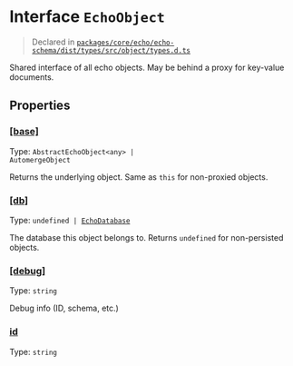 # Interface `EchoObject`
> Declared in [`packages/core/echo/echo-schema/dist/types/src/object/types.d.ts`]()

Shared interface of all echo objects.
May be behind a proxy for key-value documents.
## Properties
### [[base]]()
Type: <code>AbstractEchoObject&lt;any&gt; | AutomergeObject</code>

Returns the underlying object.
Same as  `this`  for non-proxied objects.

### [[db]]()
Type: <code>undefined | [EchoDatabase](/api/@dxos/react-client/interfaces/EchoDatabase)</code>

The database this object belongs to.
Returns  `undefined`  for non-persisted objects.

### [[debug]]()
Type: <code>string</code>

Debug info (ID, schema, etc.)

### [id]()
Type: <code>string</code>



    